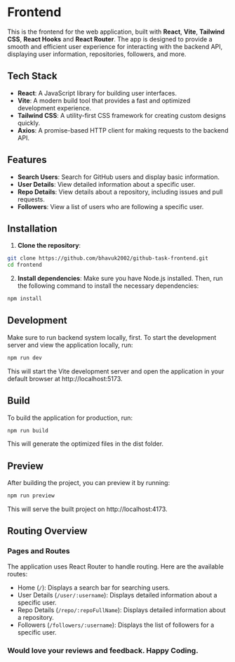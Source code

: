 # Frontend

This is the frontend for the web application, built with **React**, **Vite**, **Tailwind CSS**, **React Hooks** and **React Router**. The app is designed to provide a smooth and efficient user experience for interacting with the backend API, displaying user information, repositories, followers, and more.

## Tech Stack

- **React**: A JavaScript library for building user interfaces.
- **Vite**: A modern build tool that provides a fast and optimized development experience.
- **Tailwind CSS**: A utility-first CSS framework for creating custom designs quickly.
- **Axios**: A promise-based HTTP client for making requests to the backend API.

## Features

- **Search Users**: Search for GitHub users and display basic information.
- **User Details**: View detailed information about a specific user.
- **Repo Details**: View details about a repository, including issues and pull requests.
- **Followers**: View a list of users who are following a specific user.

## Installation

1. **Clone the repository**:

```bash
git clone https://github.com/bhavuk2002/github-task-frontend.git
cd frontend
```

2. **Install dependencies**: Make sure you have Node.js installed. Then, run the following command to install the necessary dependencies:

```bash
npm install
```

## Development

Make sure to run backend system locally, first.
To start the development server and view the application locally, run:

```bash
npm run dev
```

This will start the Vite development server and open the application in your default browser at http://localhost:5173.

## Build

To build the application for production, run:

```bash
npm run build
```

This will generate the optimized files in the dist folder.

## Preview

After building the project, you can preview it by running:

```bash
npm run preview
```

This will serve the built project on http://localhost:4173.

## Routing Overview

### Pages and Routes

The application uses React Router to handle routing. Here are the available routes:

- Home (`/`): Displays a search bar for searching users.
- User Details (`/user/:username`): Displays detailed information about a specific user.
- Repo Details (`/repo/:repoFullName`): Displays detailed information about a repository.
- Followers (`/followers/:username`): Displays the list of followers for a specific user.

### Would love your reviews and feedback. Happy Coding.
